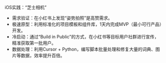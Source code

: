 iOS实践：“芝士相机”

- 需求验证：在小红书上发现“姿势拍照”是高赞需求。
- 极速原型：利用标准化的项目模板和组件库，1天内完成MVP（最小可行产品）开发。
- 冷启动：通过“Build in Public”的方式，在小红书等目标用户社群进行宣传，精准获取第一批用户。
- 数据处理：利用Cursor + Python，编写脚本批量处理和修复大量的词典、图片等数据，效率提升百倍。
